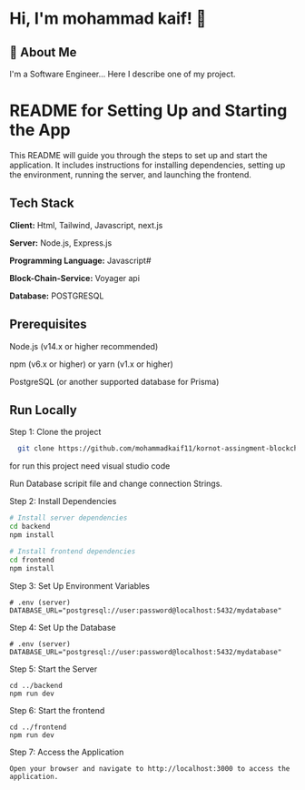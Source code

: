 
# Hi, I'm mohammad kaif! 👋


## 🚀 About Me
I'm a Software Engineer... Here I describe one of my project.


# README for Setting Up and Starting the App

This README will guide you through the steps to set up and start the application. It includes instructions for installing dependencies, setting up the environment, running the server, and launching the frontend.

## Tech Stack

**Client:** Html, Tailwind, Javascript, next.js

**Server:** Node.js, Express.js 

**Programming Language:** Javascript#

**Block-Chain-Service:** Voyager api

**Database:** POSTGRESQL


## Prerequisites
Node.js (v14.x or higher recommended)

npm (v6.x or higher) or yarn (v1.x or higher)

PostgreSQL (or another supported database for Prisma)



## Run Locally

Step 1: Clone the project

```bash
  git clone https://github.com/mohammadkaif11/kornot-assingment-blockchain
```
for run this project need  visual studio code

Run Database scripit file  and change connection Strings.

Step 2: Install Dependencies

```bash
# Install server dependencies
cd backend
npm install

# Install frontend dependencies
cd frontend
npm install
```

Step 3: Set Up Environment Variables

```Set Up Environment Variables
# .env (server)
DATABASE_URL="postgresql://user:password@localhost:5432/mydatabase"

```

Step 4: Set Up the Database
```Step 4: Set Up the Database
# .env (server)
DATABASE_URL="postgresql://user:password@localhost:5432/mydatabase"

```

Step 5: Start the Server
```Step 4: Set Up the Database
cd ../backend
npm run dev
```

Step 6: Start the frontend
```Step 4: Set Up the Database
cd ../frontend
npm run dev
```

Step 7: Access the Application
```Step 4: Set Up the Database
Open your browser and navigate to http://localhost:3000 to access the application.
```













